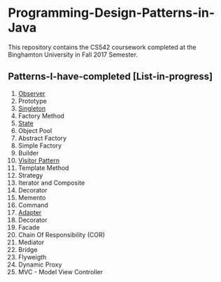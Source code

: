 # Programming-Design-Patterns-in-Java
This repository contains the CS542 coursework completed at the Binghamton University in Fall 2017 Semester.

## Patterns-I-have-completed [List-in-progress]
01. [Observer](https://github.com/anirtek/Design-Patterns/tree/master/02%20Observer%20Pattern)
02. Prototype
03. [Singleton](https://github.com/anirtek/Design-Patterns/tree/master/07%20Singleton%20Pattern)
04. Factory Method
05. [State](https://github.com/anirtek/Design-Patterns/tree/master/03%20State%20Pattern)
06. Object Pool
07. Abstract Factory
08. Simple Factory
09. Builder
10. [Visitor Pattern](https://github.com/anirtek/Design-Patterns/tree/master/05%20Visitor%20Pattern)
11. Template Method
12. Strategy
13. Iterator and Composite
14. Decorator
15. Memento
16. Command
17. [Adapter](https://github.com/anirtek/Design-Patterns/tree/master/06%20Adapter%20Pattern)
18. Decorator
19. Facade
20. Chain Of Responsibility (COR)
21. Mediator
22. Bridge
23. Flyweigth
24. Dynamic Proxy
25. MVC - Model View Controller
